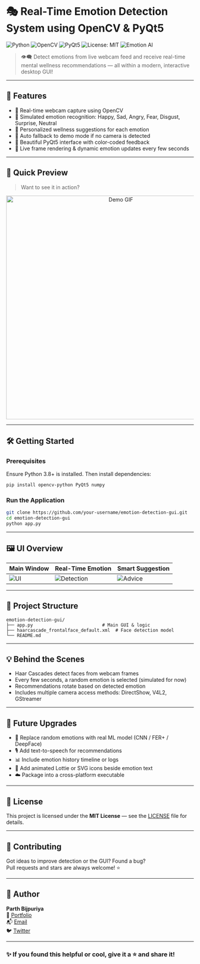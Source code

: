 
# 🎭 Real-Time Emotion Detection System using OpenCV & PyQt5

![Python](https://img.shields.io/badge/Python-3.8+-blue?style=for-the-badge&logo=python)
![OpenCV](https://img.shields.io/badge/OpenCV-Enabled-brightgreen?style=for-the-badge&logo=opencv)
![PyQt5](https://img.shields.io/badge/GUI-PyQt5-red?style=for-the-badge&logo=qt)
![License: MIT](https://img.shields.io/badge/License-MIT-yellow.svg?style=for-the-badge)
![Emotion AI](https://img.shields.io/badge/Emotion%20AI-Simulation-purple?style=for-the-badge&logo=ai)

> 👁️‍🗨️ Detect emotions from live webcam feed and receive real-time mental wellness recommendations — all within a modern, interactive desktop GUI!

---

## 🌟 Features

- 📸 Real-time webcam capture using OpenCV
- 🧠 Simulated emotion recognition: Happy, Sad, Angry, Fear, Disgust, Surprise, Neutral
- 💬 Personalized wellness suggestions for each emotion
- 🚨 Auto fallback to demo mode if no camera is detected
- 🎨 Beautiful PyQt5 interface with color-coded feedback
- 🔄 Live frame rendering & dynamic emotion updates every few seconds

---

## 🚀 Quick Preview

> Want to see it in action?

<p align="center">
  <img src="https://media.giphy.com/media/l0HUqsz2jdQYElRm0/giphy.gif" width="600" alt="Demo GIF">
</p>

---

## 🛠️ Getting Started

### Prerequisites

Ensure Python 3.8+ is installed. Then install dependencies:

```bash
pip install opencv-python PyQt5 numpy
```

### Run the Application

```bash
git clone https://github.com/your-username/emotion-detection-gui.git
cd emotion-detection-gui
python app.py
```

---

## 🖼 UI Overview

| Main Window | Real-Time Emotion | Smart Suggestion |
|-------------|-------------------|------------------|
| ![UI](https://via.placeholder.com/250x150?text=Main+UI) | ![Detection](https://via.placeholder.com/250x150?text=Emotion+Detection) | ![Advice](https://via.placeholder.com/250x150?text=Wellness+Tip) |

---

## 📂 Project Structure

```
emotion-detection-gui/
├── app.py                          # Main GUI & logic
├── haarcascade_frontalface_default.xml  # Face detection model
└── README.md
```

---

## 💡 Behind the Scenes

- Haar Cascades detect faces from webcam frames
- Every few seconds, a random emotion is selected (simulated for now)
- Recommendations rotate based on detected emotion
- Includes multiple camera access methods: DirectShow, V4L2, GStreamer

---

## 🎯 Future Upgrades

- 🤖 Replace random emotions with real ML model (CNN / FER+ / DeepFace)
- 🎙️ Add text-to-speech for recommendations
- 📊 Include emotion history timeline or logs
- 🌈 Add animated Lottie or SVG icons beside emotion text
- ☁️ Package into a cross-platform executable

---

## 📜 License

This project is licensed under the **MIT License** — see the [LICENSE](LICENSE) file for details.

---

## 🤝 Contributing

Got ideas to improve detection or the GUI? Found a bug?  
Pull requests and stars are always welcome! ⭐

---

## 👤 Author

**Parth Bijpuriya**  
💼 [Portfolio](https://parthbijpuriya.dev)  
📬 [Email](mailto:your.email@example.com)  
🐦 [Twitter](https://twitter.com/yourhandle)

---

### ✨ If you found this helpful or cool, give it a ⭐ and share it!

```

